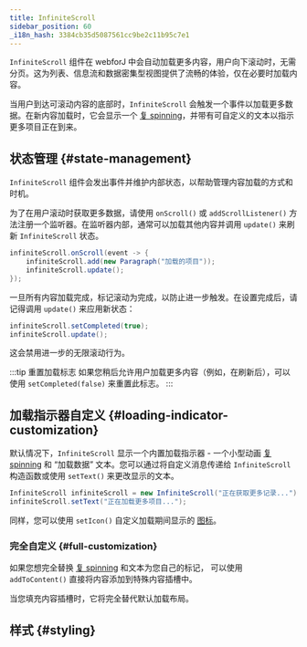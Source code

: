 ```yaml
---
title: InfiniteScroll
sidebar_position: 60
_i18n_hash: 3384cb35d5087561cc9be2c11b95c7e1
---
```

<DocChip chip="shadow" />
<DocChip chip="name" label="dwc-infinite-scroll" />
<DocChip chip='since' label='25.00' />
<JavadocLink type="infinite-scroll" location="com/webforj/component/infinitescroll/InfiniteScroll" top='true'/>

`InfiniteScroll` 组件在 webforJ 中会自动加载更多内容，用户向下滚动时，无需分页。这为列表、信息流和数据密集型视图提供了流畅的体验，仅在必要时加载内容。

当用户到达可滚动内容的底部时，`InfiniteScroll` 会触发一个事件以加载更多数据。在新内容加载时，它会显示一个 [复 spinning](../components/spinner)，并带有可自定义的文本以指示更多项目正在到来。

<AppLayoutViewer
path='/webforj/infinitescroll?' 
javaE='https://raw.githubusercontent.com/webforj/webforj-documentation/refs/heads/main/src/main/java/com/webforj/samples/views/infinitescroll/InfiniteScrollView.java'
cssURL='/css/infinitescroll/infinitescroll.css'
height = '400px'
mobile='true'
/>

## 状态管理 {#state-management}

`InfiniteScroll` 组件会发出事件并维护内部状态，以帮助管理内容加载的方式和时机。

为了在用户滚动时获取更多数据，请使用 `onScroll()` 或 `addScrollListener()` 方法注册一个监听器。在监听器内部，通常可以加载其他内容并调用 `update()` 来刷新 `InfiniteScroll` 状态。

```java
infiniteScroll.onScroll(event -> {
    infiniteScroll.add(new Paragraph("加载的项目"));
    infiniteScroll.update();
});
```

一旦所有内容加载完成，标记滚动为完成，以防止进一步触发。在设置完成后，请记得调用 `update()` 来应用新状态：

```java
infiniteScroll.setCompleted(true);
infiniteScroll.update();
```
这会禁用进一步的无限滚动行为。

:::tip 重置加载标志
如果您稍后允许用户加载更多内容（例如，在刷新后），可以使用 `setCompleted(false)` 来重置此标志。
:::


## 加载指示器自定义 {#loading-indicator-customization}

默认情况下，`InfiniteScroll` 显示一个内置加载指示器 - 一个小型动画 [复 spinning](../components/spinner) 和 “加载数据” 文本。您可以通过将自定义消息传递给 `InfiniteScroll` 构造函数或使用 `setText()` 来更改显示的文本。

```java
InfiniteScroll infiniteScroll = new InfiniteScroll("正在获取更多记录...");
infiniteScroll.setText("正在加载更多项目...");
```

同样，您可以使用 `setIcon()` 自定义加载期间显示的 [图标](../components/icon)。

<AppLayoutViewer
path='/webforj/infinitescrollloading?' 
javaE='https://raw.githubusercontent.com/webforj/webforj-documentation/refs/heads/main/src/main/java/com/webforj/samples/views/infinitescroll/InfiniteScrollLoadingView.java'
cssURL='/css/infinitescroll/infinitescroll.css'
height = '400px'
mobile='true'
/>

### 完全自定义 {#full-customization}

如果您想完全替换 [复 spinning](../components/spinner) 和文本为您自己的标记，
可以使用 `addToContent()` 直接将内容添加到特殊内容插槽中。

当您填充内容插槽时，它将完全替代默认加载布局。

<AppLayoutViewer
path='/webforj/infinitescrollcustomloading?' 
javaE='https://raw.githubusercontent.com/webforj/webforj-documentation/refs/heads/main/src/main/java/com/webforj/samples/views/infinitescroll/InfiniteScrollCustomLoadingView.java'
cssURL='/css/infinitescroll/infinitescrollcustom.css'
height = '400px'
mobile='true'
/>

## 样式 {#styling}

<TableBuilder name="InfiniteScroll" />
